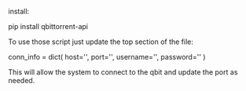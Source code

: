 install:

pip install qbittorrent-api

To use those script just update the top section of the file:

conn_info = dict(
   host='<qbit host ip or hostname>',
   port='<qbit port>',
   username='<qbit username>',
   password='<qbit password>'
)

This will allow the system to connect to the qbit and update the port as needed.